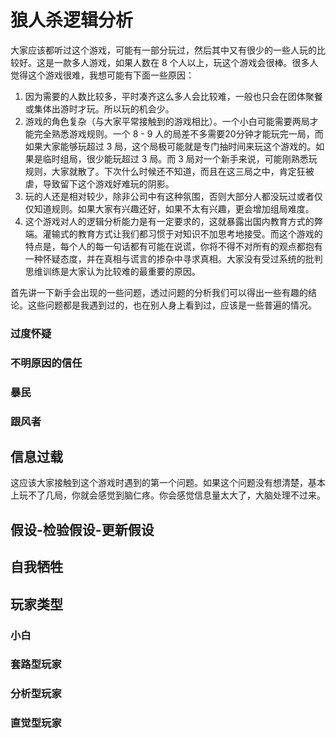 # 狼人杀逻辑分析

大家应该都听过这个游戏，可能有一部分玩过，然后其中又有很少的一些人玩的比较好。这是一款多人游戏，如果人数在 8 个人以上，玩这个游戏会很棒。很多人觉得这个游戏很难，我想可能有下面一些原因：

1. 因为需要的人数比较多，平时凑齐这么多人会比较难，一般也只会在团体聚餐或集体出游时才玩。所以玩的机会少。
2. 游戏的角色复杂（与大家平常接触到的游戏相比）。一个小白可能需要两局才能完全熟悉游戏规则。一个 8 - 9 人的局差不多需要20分钟才能玩完一局，而如果大家能够玩超过 3 局，这个局极可能就是专门抽时间来玩这个游戏的。如果是临时组局，很少能玩超过 3 局。而 3 局对一个新手来说，可能刚熟悉玩规则，大家就散了。下次什么时候还不知道，而且在这三局之中，肯定狂被虐，导致留下这个游戏好难玩的阴影。
3. 玩的人还是相对较少，除非公司中有这种氛围，否则大部分人都没玩过或者仅仅知道规则。如果大家有兴趣还好，如果不太有兴趣，更会增加组局难度。
4. 这个游戏对人的逻辑分析能力是有一定要求的，这就暴露出国内教育方式的弊端。灌输式的教育方式让我们都习惯于对知识不加思考地接受。而这个游戏的特点是，每个人的每一句话都有可能在说谎，你将不得不对所有的观点都抱有一种怀疑态度，并在真相与谎言的掺杂中寻求真相。大家没有受过系统的批判思维训练是大家认为比较难的最重要的原因。



首先讲一下新手会出现的一些问题，透过问题的分析我们可以得出一些有趣的结论。这些问题都是我遇到过的，也在别人身上看到过，应该是一些普遍的情况。

### 过度怀疑

### 不明原因的信任

### 暴民

### 跟风者



## 信息过载

这应该大家接触到这个游戏时遇到的第一个问题。如果这个问题没有想清楚，基本上玩不了几局，你就会感觉到脑仁疼。你会感觉信息量太大了，大脑处理不过来。



## 假设-检验假设-更新假设



## 自我牺牲





## 玩家类型

### 小白

### 套路型玩家

### 分析型玩家

### 直觉型玩家





